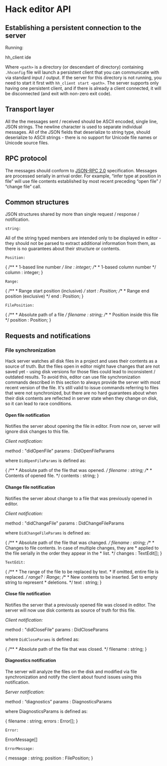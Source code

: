 # Hack editor API

## Establishing a persistent connection to the server

Running:

  hh_client ide <path>

Where `<path>` is a directory (or descendant of directory) containing `.hhconfig` file will launch a persistent client that you can communicate with via standard input / output. If the server for this directory is not running, you need to start it first with `hh_client start <path>`. The server supports only having one persistent client, and if there is already a client connected, it will be disconnected (and exit with non-zero exit code).

## Transport layer

All the the messages sent / received should be ASCII encoded, single line, JSON strings. The newline character is used to separate individual messages. All of the JSON fields that deserialize to string type, should deserialize to ASCII strings - there is no support for Unicode file names or Unicode source files.

## RPC protocol

The messages should conform to [JSON-RPC 2.0](http://www.jsonrpc.org/specification) specification. Messages are processed serially in arrival order. For example, “infer type at position in file” will use file contents established by most recent preceding “open file” / “change file” call.

## Common structures

JSON structures shared by more than single request / response / notification.

`string:`

All of the string typed members are intended only to be displayed in editor - they should not be parsed to extract additional information from them, as there is no guarantees about their structure or contents.

`Position:`

  {
    /**
     * 1-based line number
     */
    line : integer;
    /**
     * 1-based column number
     */
    column : integer;
  }

`Range:`

  {
    /**
     * Range start position (inclusive)
     */
    start : Position;
    /**
     * Range end position (exclusive)
     */
    end : Position;
  }

`FilePosition:`

  {
    /**
     * Absolute path of a file
     */
    filename : string;
    /**
     * Position inside this file
     */
    position : Position;
  }

## Requests and notifications

### File synchronization

Hack server watches all disk files in a project and uses their contents as a source of truth. But the files open in editor might have changes that are not saved yet - using disk versions for those files could lead to inconsistent / outdated results. To avoid this, editor can use file synchronization commands described in this section to always provide the server with most recent version of the file. It's still valid to issue commands referring to files that were not synchronized, but there are no hard guarantees about when their disk contents are reflected in server state when they change on disk, so it can lead to race conditions.

#### Open file notification

Notifies the server about opening the file in editor. From now on, server will ignore disk changes to this file.

*Client notification:*

  method : "didOpenFile"
  params : DidOpenFileParams

where `DidOpenFileParams` is defined as:

  {
    /**
     * Absolute path of the file that was opened.
     */
    filename : string;
    /**
     * Contents of opened file.
     */
    contents : string;
  }

#### Change file notification

Notifies the server about change to a file that was previously opened in editor.

*Client notification:*

  method : "didChangeFile"
  params : DidChangeFileParams

where `DidChangeFileParams` is defined as:

  {
    /**
     * Absolute path of the file that was changed.
     */
    filename : string;
    /**
     * Changes to file contents. In case of multiple changes, they are
     * applied to the file serially in the order they appear in the
     * list.
     */
    changes : TextEdit[];
  }

`TextEdit:`

  {
    /**
     * The range of the file to be replaced by text.
     * If omitted, entire file is replaced.
     */
    range? : Range;
    /**
     * New contents to be inserted. Set to empty string to represent
     * deletions.
     */
    text : string;
  }

#### Close file notification

Notifies the server that a previously opened file was closed in editor. The server will now use disk contents as source of truth for this file.

*Client notification:*

  method : "didCloseFile"
  params : DidCloseParams

where `DidCloseParams` is defined as:

  {
    /**
     * Absolute path of the file that was closed.
     */
    filename : string;
  }

#### Diagnostics notification

The server will analyze the files on the disk and modified via file synchronization and notify the client about found issues using this notification.

*Server notification:*

  method : “diagnostics”
  params : DiagnosticsParams

where DiagnosticsParams is defined as:

  {
    filename : string;
    errors : Error[];
  }

`Error:`

  ErrorMessage[]

`ErrorMessage:`

  {
    message : string;
    position : FilePosition;
  }
